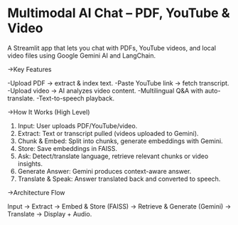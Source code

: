 # Multimodal AI Chat – PDF, YouTube & Video

A Streamlit app that lets you chat with PDFs, YouTube videos, and local video files using Google Gemini AI and LangChain.

->Key Features

-Upload PDF → extract & index text.
-Paste YouTube link → fetch transcript.
-Upload video → AI analyzes video content.
-Multilingual Q&A with auto-translate.
-Text-to-speech playback.

->How It Works (High Level)

1. Input: User uploads PDF/YouTube/video.
2. Extract: Text or transcript pulled (videos uploaded to Gemini).
3. Chunk & Embed: Split into chunks, generate embeddings with Gemini.
4. Store: Save embeddings in FAISS.
5. Ask: Detect/translate language, retrieve relevant chunks or video insights.
6. Generate Answer: Gemini produces context-aware answer.
7. Translate & Speak: Answer translated back and converted to speech.


->Architecture Flow

Input → Extract → Embed & Store (FAISS) → Retrieve & Generate (Gemini) → Translate → Display + Audio.


